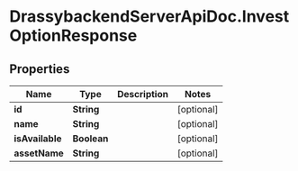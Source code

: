 # DrassybackendServerApiDoc.InvestOptionResponse

## Properties

Name | Type | Description | Notes
------------ | ------------- | ------------- | -------------
**id** | **String** |  | [optional] 
**name** | **String** |  | [optional] 
**isAvailable** | **Boolean** |  | [optional] 
**assetName** | **String** |  | [optional] 


